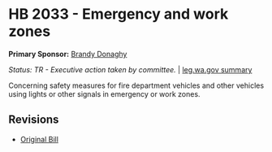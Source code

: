 # HB 2033 - Emergency and work zones
**Primary Sponsor:** [Brandy Donaghy](/person/leg/brandy.donaghy.md)

*Status: TR - Executive action taken by committee.* | [leg.wa.gov summary](https://app.leg.wa.gov/billsummary?BillNumber=2033&Year=2021)

Concerning safety measures for fire department vehicles and other vehicles using lights or other signals in emergency or work zones.

## Revisions
* [Original Bill](1/)